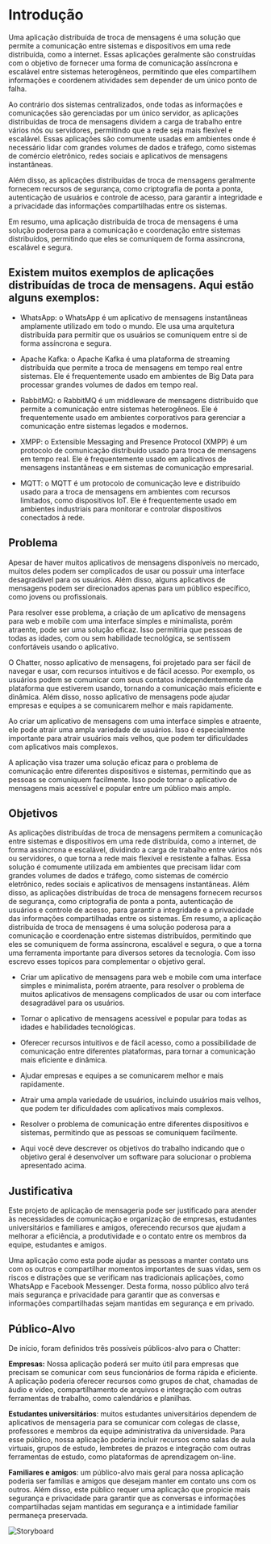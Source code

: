 # Introdução

Uma aplicação distribuída de troca de mensagens é uma solução que permite a comunicação entre sistemas e dispositivos em uma rede distribuída, como a internet. Essas aplicações geralmente são construídas com o objetivo de fornecer uma forma de comunicação assíncrona e escalável entre sistemas heterogêneos, permitindo que eles compartilhem informações e coordenem atividades sem depender de um único ponto de falha.

Ao contrário dos sistemas centralizados, onde todas as informações e comunicações são gerenciadas por um único servidor, as aplicações distribuídas de troca de mensagens dividem a carga de trabalho entre vários nós ou servidores, permitindo que a rede seja mais flexível e escalável. Essas aplicações são comumente usadas em ambientes onde é necessário lidar com grandes volumes de dados e tráfego, como sistemas de comércio eletrônico, redes sociais e aplicativos de mensagens instantâneas.

Além disso, as aplicações distribuídas de troca de mensagens geralmente fornecem recursos de segurança, como criptografia de ponta a ponta, autenticação de usuários e controle de acesso, para garantir a integridade e a privacidade das informações compartilhadas entre os sistemas.

Em resumo, uma aplicação distribuída de troca de mensagens é uma solução poderosa para a comunicação e coordenação entre sistemas distribuídos, permitindo que eles se comuniquem de forma assíncrona, escalável e segura.

## Existem muitos exemplos de aplicações distribuídas de troca de mensagens. Aqui estão alguns exemplos:

- WhatsApp: o WhatsApp é um aplicativo de mensagens instantâneas amplamente utilizado em todo o mundo. Ele usa uma arquitetura distribuída para permitir que os usuários se comuniquem entre si de forma assíncrona e segura.

- Apache Kafka: o Apache Kafka é uma plataforma de streaming distribuída que permite a troca de mensagens em tempo real entre sistemas. Ele é frequentemente usado em ambientes de Big Data para processar grandes volumes de dados em tempo real.

- RabbitMQ: o RabbitMQ é um middleware de mensagens distribuído que permite a comunicação entre sistemas heterogêneos. Ele é frequentemente usado em ambientes corporativos para gerenciar a comunicação entre sistemas legados e modernos.

- XMPP: o Extensible Messaging and Presence Protocol (XMPP) é um protocolo de comunicação distribuído usado para troca de mensagens em tempo real. Ele é frequentemente usado em aplicativos de mensagens instantâneas e em sistemas de comunicação empresarial.

- MQTT: o MQTT é um protocolo de comunicação leve e distribuído usado para a troca de mensagens em ambientes com recursos limitados, como dispositivos IoT. Ele é frequentemente usado em ambientes industriais para monitorar e controlar dispositivos conectados à rede.

## Problema

Apesar de haver muitos aplicativos de mensagens disponíveis no mercado, muitos deles podem ser complicados de usar ou possuir uma interface desagradável para os usuários. Além disso, alguns aplicativos de mensagens podem ser direcionados apenas para um público específico, como jovens ou profissionais.

Para resolver esse problema, a criação de um aplicativo de mensagens para web e mobile com uma interface simples e minimalista, porém atraente, pode ser uma solução eficaz. Isso permitiria que pessoas de todas as idades, com ou sem habilidade tecnológica, se sentissem confortáveis usando o aplicativo.

O Chatter, nosso aplicativo de mensagens, foi projetado para ser fácil de navegar e usar, com recursos intuitivos e de fácil acesso. Por exemplo, os usuários podem se comunicar com seus contatos independentemente da plataforma que estiverem usando, tornando a comunicação mais eficiente e dinâmica. Além disso, nosso aplicativo de mensagens pode ajudar empresas e equipes a se comunicarem melhor e mais rapidamente.

Ao criar um aplicativo de mensagens com uma interface simples e atraente, ele pode atrair uma ampla variedade de usuários. Isso é especialmente importante para atrair usuários mais velhos, que podem ter dificuldades com aplicativos mais complexos.

A aplicação visa trazer uma solução eficaz para o problema de comunicação entre diferentes dispositivos e sistemas, permitindo que as pessoas se comuniquem facilmente. Isso pode tornar o aplicativo de mensagens mais acessível e popular entre um público mais amplo.

## Objetivos

As aplicações distribuídas de troca de mensagens permitem a comunicação entre sistemas e dispositivos em uma rede distribuída, como a internet, de forma assíncrona e escalável, dividindo a carga de trabalho entre vários nós ou servidores, o que torna a rede mais flexível e resistente a falhas. Essa solução é comumente utilizada em ambientes que precisam lidar com grandes volumes de dados e tráfego, como sistemas de comércio eletrônico, redes sociais e aplicativos de mensagens instantâneas. Além disso, as aplicações distribuídas de troca de mensagens fornecem recursos de segurança, como criptografia de ponta a ponta, autenticação de usuários e controle de acesso, para garantir a integridade e a privacidade das informações compartilhadas entre os sistemas. Em resumo, a aplicação distribuída de troca de mensagens é uma solução poderosa para a comunicação e coordenação entre sistemas distribuídos, permitindo que eles se comuniquem de forma assíncrona, escalável e segura, o que a torna uma ferramenta importante para diversos setores da tecnologia. Com isso escrevo esses topicos para complementar o objetivo geral.

- Criar um aplicativo de mensagens para web e mobile com uma interface simples e minimalista, porém atraente, para resolver o problema de muitos aplicativos de mensagens complicados de usar ou com interface desagradável para os usuários.

- Tornar o aplicativo de mensagens acessível e popular para todas as idades e habilidades tecnológicas.

- Oferecer recursos intuitivos e de fácil acesso, como a possibilidade de comunicação entre diferentes plataformas, para tornar a comunicação mais eficiente e dinâmica.

- Ajudar empresas e equipes a se comunicarem melhor e mais rapidamente.

- Atrair uma ampla variedade de usuários, incluindo usuários mais velhos, que podem ter dificuldades com aplicativos mais complexos.

- Resolver o problema de comunicação entre diferentes dispositivos e sistemas, permitindo que as pessoas se comuniquem facilmente.

- Aqui você deve descrever os objetivos do trabalho indicando que o objetivo geral é desenvolver um software para solucionar o problema apresentado acima. 

## Justificativa

Este projeto de aplicação de mensageria pode ser justificado para atender às necessidades de comunicação e organização de empresas, estudantes universitários e familiares e amigos, oferecendo recursos que ajudam a melhorar a eficiência, a produtividade e o contato entre os membros da equipe, estudantes e amigos.

Uma aplicação como esta pode ajudar as pessoas a manter contato uns com os outros e compartilhar momentos importantes de suas vidas, sem os riscos e distrações que se verificam nas tradicionais aplicações, como WhatsApp e Facebook Messenger. Desta forma, nosso público alvo terá mais segurança e privacidade para garantir que as conversas e informações compartilhadas sejam mantidas em segurança e em privado.


## Público-Alvo


De início, foram definidos três possíveis públicos-alvo para o Chatter:

**Empresas:** Nossa aplicação poderá ser muito útil para empresas que precisam se comunicar com seus funcionários de forma rápida e eficiente. A aplicação poderia oferecer recursos como grupos de chat, chamadas de áudio e vídeo, compartilhamento de arquivos e integração com outras ferramentas de trabalho, como calendários e planilhas.

**Estudantes universitários**: muitos estudantes universitários dependem de aplicativos de mensageria para se comunicar com colegas de classe, professores e membros da equipe administrativa da universidade. Para esse público, nossa aplicação poderia incluir recursos como salas de aula virtuais, grupos de estudo, lembretes de prazos e integração com outras ferramentas de estudo, como plataformas de aprendizagem on-line.

**Familiares e amigos**: um público-alvo mais geral para nossa aplicação poderia ser famílias e amigos que desejam manter em contato uns com os outros. Além disso, este público requer uma aplicação que propicie mais segurança e privacidade para garantir que as conversas e informações compartilhadas sejam mantidas em segurança e a intimidade familiar permaneça preservada.

![Storyboard](https://user-images.githubusercontent.com/78277341/223198522-11007a5d-fef9-4a44-991c-f0b3e36e96d9.gif)
